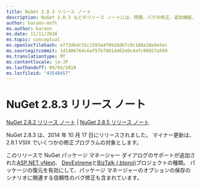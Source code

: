 ```yaml
---
title: NuGet 2.8.3 リリース ノート
description: NuGet 2.8.3 などのリリース ノートには、問題、バグの修正、追加機能、および Dcr が知られています。
author: karann-msft
ms.author: karann
ms.date: 11/11/2016
ms.topic: conceptual
ms.openlocfilehash: e773d6dc55c1593a4f0918d67c9c188a38e0e5ec
ms.sourcegitcommit: 1d1406764c6af5fb7801d462e0c4afc9092fa569
ms.translationtype: MT
ms.contentlocale: ja-JP
ms.lasthandoff: 09/04/2018
ms.locfileid: "43548457"
---
```

# <a name="nuget-283-release-notes"></a>NuGet 2.8.3 リリース ノート

[NuGet 2.8.2 リリース ノート](../release-notes/nuget-2.8.2.md) | [NuGet 2.8.5 リリース ノート](../release-notes/nuget-2.8.5.md)

NuGet 2.8.3 は、2014 年 10 月 17 日にリリースされました。 マイナー更新は、2.8.1 VSIX でいくつかの修正プログラムの対象とします。

このリリースで NuGet パッケージ マネージャー ダイアログのサポートが追加された[ASP.NET vNext](http://www.asp.net/vnext)、 [DevExtreme](http://js.devexpress.com/)と[BizTalk (.btproj)](/biztalk/core/developing-biztalk-server-applications)プロジェクトの種類。 パッケージの復元を有効にして、パッケージ マネージャーのオプションの保存のシナリオに関連する信頼性のバグ修正も含まれています。

